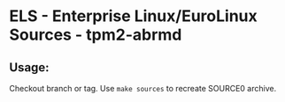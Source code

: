 # ELS - Enterprise Linux/EuroLinux Sources - tpm2-abrmd
 
## Usage:
  Checkout branch or tag. Use `make sources` to recreate  SOURCE0 archive.
